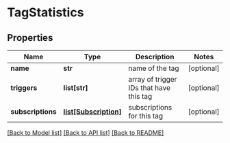 # TagStatistics

## Properties
Name | Type | Description | Notes
------------ | ------------- | ------------- | -------------
**name** | **str** | name of the tag | [optional] 
**triggers** | **list[str]** | array of trigger IDs that have this tag | [optional] 
**subscriptions** | [**list[Subscription]**](Subscription.md) | subscriptions for this tag | [optional] 

[[Back to Model list]](../README.md#documentation-for-models) [[Back to API list]](../README.md#documentation-for-api-endpoints) [[Back to README]](../README.md)


